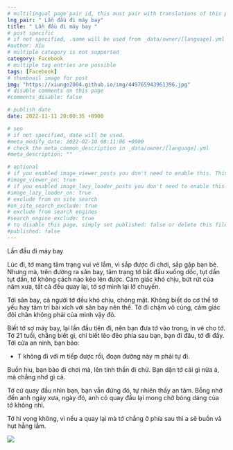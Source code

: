 ```yaml
---
# multilingual page pair id, this must pair with translations of this page. (This name must be unique)
lng_pair: " Lần đầu đi máy bay"
title: " Lần đầu đi máy bay "
# post specific
# if not specified, .name will be used from _data/owner/[language].yml
#author: Xíu
# multiple category is not supported
category: Facebook
# multiple tag entries are possible
tags: [Facebook]
# thumbnail image for post
img: "https://xiungo2004.github.io/img/449765943961396.jpg"
# disable comments on this page
#comments_disable: false

# publish date
date: 2022-11-11 20:00:35 +0900

# seo
# if not specified, date will be used.
#meta_modify_date: 2022-02-10 08:11:06 +0900
# check the meta_common_description in _data/owner/[language].yml
#meta_description: ""

# optional
# if you enabled image_viewer_posts you don't need to enable this. This is only if image_viewer_posts = false
#image_viewer_on: true
# if you enabled image_lazy_loader_posts you don't need to enable this. This is only if image_lazy_loader_posts = false
#image_lazy_loader_on: true
# exclude from on site search
#on_site_search_exclude: true
# exclude from search engines
#search_engine_exclude: true
# to disable this page, simply set published: false or delete this file
#published: false
---
```


<!-- outline-start -->

Lần đầu đi máy bay

Lúc đi, tớ mang tâm trạng vui vẻ lắm, vì sắp được đi chơi, sắp gặp bạn bè. Nhưng mà, trên đường ra sân bay, tâm trạng tớ bắt đầu xuống dốc, tụt dần tụt dần, tớ không cách nào kéo lên được. Cảm giác khó chịu, bứt rứt của năm xưa, tất cả đều quay lại, tớ sợ mình lại lỡ chuyến.

Tới sân bay, cả người tớ đều khó chịu, chóng mặt. Không biết do cơ thể tớ yếu hay tâm trí bài xích với sân bay nên thế. Tớ đi chậm vô cùng, cảm giác đôi chân không phải của mình vậy đó.

Biết tớ sợ máy bay, lại lần đầu tiên đi, nên bạn đưa tớ vào trong, in vé cho tớ. Tớ 21 tuổi, chẳng biết gì, chỉ biết lẽo đẽo phía sau bạn, bạn đi đâu, tớ đi đấy. Tới cửa an ninh, bạn bảo:
- T không đi với m tiếp được rồi, đoạn đường này m phải tự đi.

Buồn hiu, bạn bảo đi chơi mà, lên tinh thần đi chứ. Bạn dặn tớ cái gì nữa á, mà chẳng nhớ gì cả.

Tớ cứ quay đầu nhìn bạn, bạn vẫn đứng đó, tự nhiên thấy an tâm. Bỗng nhớ đến anh ngày xưa, ngày đó, anh có quay đầu lại mong chờ bóng dáng của tớ không nhỉ.

Tớ hi vọng không, vì nếu a quay lại mà tớ chẳng ở phía sau thì a sẽ buồn và hụt hẫng lắm.

<!-- outline-end -->

<img src= "https://xiungo2004.github.io/img/449765943961396.jpg">
